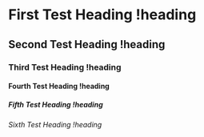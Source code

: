 # First Test Heading !heading
## Second Test Heading !heading
### Third Test Heading !heading
#### Fourth Test Heading !heading
##### Fifth Test Heading !heading
###### Sixth Test Heading !heading